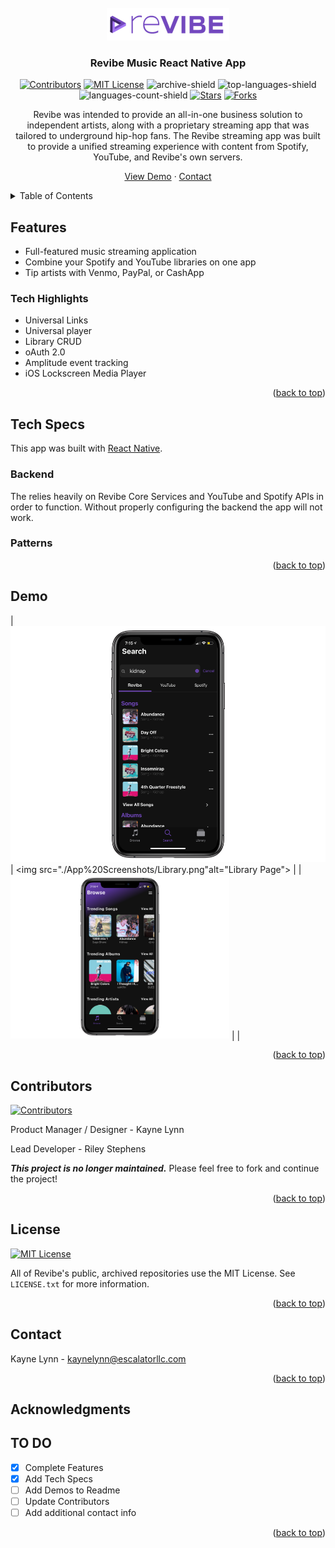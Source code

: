 <div id="top"></div>


<!-- MARKDOWN LINKS & IMAGES -->
<!-- https://www.markdownguide.org/basic-syntax/#reference-style-links -->

<!-- Project URLS-->
[github-url]: https://github.com/Revibe-Music/streaming-app
[repo-path]: Revibe-Music/streaming-app
[logo-path]: https://github.com/Revibe-Music/streaming-app/blob/main/assets/RevibeLogo.png

<!-- Contributors-->
[contributors-shield]: https://img.shields.io/github/contributors/Revibe-Music/streaming-app.svg?style=for-the-badge
[contributors-url]: https://github.com/Revibe-Music/streaming-app/graphs/contributors

<!-- License-->
[license-shield]: https://img.shields.io/github/license/Revibe-Music/streaming-app.svg?style=for-the-badge
[license-url]: https://github.com/Revibe-Music/streaming-app/blob/main/LICENSE.txt

<!-- Build Status-->
[archive-shield]: https://img.shields.io/static/v1?label=status&message=archived&color=red&style=for-the-badge

<!-- Languages-->
[top-languages-shield]: https://img.shields.io/github/languages/top/Revibe-Music/streaming-app.svg?style=for-the-badge
[languages-count-shield]: https://img.shields.io/github/languages/count/Revibe-Music/streaming-app?style=for-the-badge

<!-- Stars-->
[stars-shield]: https://img.shields.io/github/stars/Revibe-Music/streaming-app.svg?style=for-the-badge
[stars-url]: https://github.com/Revibe-Music/streaming-app/stargazers

<!-- Forks-->
[forks-shield]: https://img.shields.io/github/forks/Revibe-Music/streaming-app.svg?style=for-the-badge
[forks-url]: https://github.com/Revibe-Music/streaming-app/network/members


<!-- Social-->
[linkedin-shield]: https://img.shields.io/badge/-LinkedIn-black.svg?style=for-the-badge&logo=linkedin&colorB=555
[linkedin-url]: https://linkedin.com/in/othneildrew





<!-- PROJECT LOGO -->
<br />
<div align="center">
    <img src="/assets/RevibeLogo.png" alt="Revibe Logo">

  <h3 align="center">Revibe Music React Native App</h3>
<!-- PROJECT SHIELDS -->
<div align="center">
  
[![Contributors][contributors-shield]][contributors-url] [![MIT License][license-shield]][license-url] ![archive-shield] ![top-languages-shield] ![languages-count-shield]  [![Stars][stars-shield]][stars-url] [![Forks][forks-shield]][forks-url]
</div>
  Revibe was intended to provide an all-in-one business solution to independent artists, along with a proprietary streaming app that was tailored to underground hip-hop fans. The Revibe streaming app was built to provide a unified streaming experience with content from Spotify, YouTube, and Revibe's own servers. 
  <p align="center">
    <a href="https://github.com/othneildrew/Best-README-Template">View Demo</a>
    ·
    <a href="https://github.com/othneildrew/Best-README-Template/issues">Contact</a>
  </p>
</div>



<!-- TABLE OF CONTENTS -->
<details>
  <summary>Table of Contents</summary>

- [Features](#features)
  - [Tech Highlights](#tech-highlights)
- [Tech Specs](#tech-specs)
  - [Backend](#backend)
  - [Patterns](#patterns)
- [Demo](#demo)
- [Contributors](#contributors)
- [License](#license)
- [Contact](#contact)
- [Acknowledgments](#acknowledgments)
- [TO DO](#to-do)
</details>


## Features
- Full-featured music streaming application
- Combine your Spotify and YouTube libraries on one app
- Tip artists with Venmo, PayPal, or CashApp

### Tech Highlights
- Universal Links
- Universal player
- Library CRUD
- oAuth 2.0
- Amplitude event tracking
- iOS Lockscreen Media Player


<p align="right">(<a href="#top">back to top</a>)</p>

## Tech Specs

This app was built with [React Native](https://reactnative.dev/). 

### Backend
The relies heavily on Revibe Core Services and YouTube and Spotify APIs in order to function. Without properly configuring the backend the app will not work.

### Patterns



<p align="right">(<a href="#top">back to top</a>)</p>


<!-- Demos -->
## Demo
| <img src="./App%20Screenshots/Search%20Revibe.png" alt="Search Page"> | <img src="./App%20Screenshots/Library.png"alt="Library Page"> | 
| <img src="./App%20Screenshots/Browse.png" width="350" alt="Browse Page"> | |




<p align="right">(<a href="#top">back to top</a>)</p>



<!-- CONTRIBUTING -->
## Contributors
[![Contributors][contributors-shield]][contributors-url] 

Product Manager / Designer - Kayne Lynn

Lead Developer - Riley Stephens


***This project is no longer maintained.*** Please feel free to fork and continue the project!
<p align="right">(<a href="#top">back to top</a>)</p>



<!-- LICENSE -->
## License
[![MIT License][license-shield]][license-url]

All of Revibe's public, archived repositories use the MIT License. See `LICENSE.txt` for more information.

<p align="right">(<a href="#top">back to top</a>)</p>



<!-- CONTACT -->
## Contact

Kayne Lynn - kaynelynn@escalatorllc.com

<p align="right">(<a href="#top">back to top</a>)</p>



<!-- ACKNOWLEDGMENTS -->
## Acknowledgments

## TO DO
- [x] Complete Features
- [x] Add Tech Specs
- [ ] Add Demos to Readme
- [ ] Update Contributors
- [ ] Add additional contact info

<p align="right">(<a href="#top">back to top</a>)</p>

